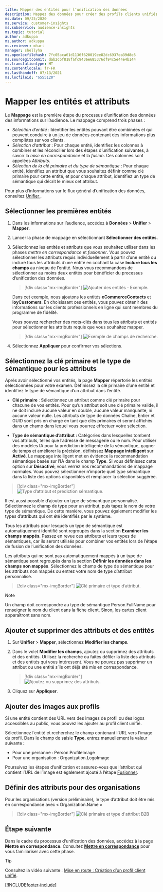```yaml
---
title: Mapper des entités pour l’unification des données
description: Mappez des données pour créer des profils clients unifiés.
ms.date: 09/25/2020
ms.service: customer-insights
ms.subservice: audience-insights
ms.topic: tutorial
author: adkuppa
ms.author: adkuppa
ms.reviewer: mhart
manager: shellyha
ms.openlocfilehash: 7fc05aca61d1136f620019ee82dc6937ea39d8e5
ms.sourcegitcommit: dab2cbf818fafc9436e685376df94c5e44e4b144
ms.translationtype: HT
ms.contentlocale: fr-FR
ms.lasthandoff: 07/13/2021
ms.locfileid: "6555120"
---
```

# <a name="map-entities-and-attributes"></a>Mapper les entités et attributs

Le **Mappage** est la première étape du processus d’unification des données des informations sur l’audience. Le mappage comprend trois phases :

- *Sélection d’entité* : Identifier les entités pouvant être combinées et qui peuvent conduire à un jeu de données contenant des informations plus complètes sur vos clients.
- *Sélection d’attribut* : Pour chaque entité, identifiez les colonnes à combiner et les réconcilier lors des étapes d’unification suivantes, à savoir la *mise en correspondance* et la *fusion*. Ces colonnes sont appelées *Attributs*.
- *Sélection de la clé primaire et du type de sémantique* : Pour chaque entité, identifiez un attribut que vous souhaitez définir comme clé primaire pour cette entité, et pour chaque attribut, identifiez un type de sémantique qui décrit le mieux cet attribut.

Pour plus d’informations sur le flux général d’unification des données, consultez [Unifier ](data-unification.md).

## <a name="select-the-first-entities"></a>Sélectionner les premières entités

1. Dans les informations sur l’audience, accédez à **Données** > **Unifier** > **Mapper**.

2. Lancer la phase de mappage en sélectionnant **Sélectionner des entités**.

3. Sélectionnez les entités et attributs que vous souhaitez utiliser dans les phases *mettre en correspondance* et *fusionner*. Vous pouvez sélectionner les attributs requis individuellement à partir d’une entité ou inclure tous les attributs d’une entité en cochant la case **Inclure tous les champs** au niveau de l’entité. Nous vous recommandons de sélectionner au moins deux entités pour bénéficier du processus d’unification des données.

   > [!div class="mx-imgBorder"]
   > ![Ajouter des entités - Exemple.](media/data-manager-configure-map-add-entities-example.png "Ajouter des entités - Exemple")

   Dans cet exemple, nous ajoutons les entités **eCommerceContacts** et **loyCustomers**. En choisissant ces entités, vous pouvez obtenir des informations sur les clients professionnels en ligne qui sont membres du programme de fidélité.
   
   Vous pouvez rechercher des mots-clés dans tous les attributs et entités pour sélectionner les attributs requis que vous souhaitez mapper.
   
     > [!div class="mx-imgBorder"]
   > ![Exemple de champs de recherche.](media/data-manager-configure-map-search-fields-example.png "Exemple de champs de recherche")

4. Sélectionnez **Appliquer** pour confirmer vos sélections.

## <a name="select-primary-key-and-semantic-type-for-attributes"></a>Sélectionnez la clé primaire et le type de sémantique pour les attributs

Après avoir sélectionné vos entités, la page **Mapper** répertorie les entités sélectionnées pour votre examen. Définissez la clé primaire d’une entité et identifiez le type de sémantique d’un attribut dans l’entité.

- **Clé primaire** : Sélectionnez un attribut comme clé primaire pour chacune de vos entités. Pour qu’un attribut soit une clé primaire valide, il ne doit inclure aucune valeur en double, aucune valeur manquante, ni aucune valeur nulle. Les attributs de type de données Chaîne, Entier et GUID sont pris en charge en tant que clés primaires et seront affichés dans un champ dans lequel vous pourrez effectuer votre sélection.

- **Type de sémantique d’attribut :** Catégories dans lesquelles tombent vos attributs, telles que l’adresse de messagerie ou le nom. Pour utiliser des modèles IA pour la prédiction intelligente de la sémantique, gagner du temps et améliorer la précision, définissez **Mappage intelligent** sur **Activé**. Le mappage intelligent met en évidence la recommandation sémantique basée sur l’IA dans le champ **Type**. Si vous définissez cette option sur **Désactivé**, vous verrez nos recommandations de mappage normales. Vous pouvez sélectionner n’importe quel type sémantique dans la liste des options disponibles et remplacer la sélection suggérée.

> [!div class="mx-imgBorder"]
> ![Type d’attribut et prédiction sémantique.](media/data-manager-configure-map-add-attributes-semantic-prediction.png "Type d’attribut et prédiction sémantique")

Il est aussi possible d’ajouter un type de sémantique personnalisé. Sélectionnez le champ de type pour un attribut, puis tapez le nom de votre type de sémantique. De cette manière, vous pouvez également modifier les types d’attributs qui ont été identifiés par le système.

Tous les attributs pour lesquels un type de sémantique est automatiquement identifié sont regroupés dans la section **Examiner les champs mappés**. Passez en revue ces attributs et leurs types de sémantiques, car ils seront utilisés pour combiner vos entités lors de l’étape de fusion de l’unification des données.

Les attributs qui ne sont pas automatiquement mappés à un type de sémantique sont regroupés dans la section **Définir les données dans les champs non mappés**. Sélectionnez le champ de type de sémantique pour les attributs non mappés ou entrez votre nom de type d’attribut personnalisé.

> [!div class="mx-imgBorder"]
> ![Clé primaire et type d’attribut.](media/data-manager-configure-map-add-attributes.png "Clé primaire et type d’attribut")

> [!NOTE]
> Un champ doit correspondre au type de sémantique Person.FullName pour renseigner le nom du client dans la fiche client. Sinon, les cartes client apparaîtront sans nom. 

## <a name="add-and-remove-attributes-and-entities"></a>Ajouter et supprimer des attributs et des entités

1. Sur **Unifier** > **Mapper**, sélectionnez **Modifier les champs**.

2. Dans le volet **Modifier les champs**, ajoutez ou supprimez des attributs et des entités. Utilisez la recherche ou faites défiler la liste des attributs et des entités qui vous intéressent. Vous ne pouvez pas supprimer un attribut ou une entité s’ils ont déjà été mis en correspondance.

   > [!div class="mx-imgBorder"]
   > ![Ajoutez ou supprimez des attributs.](media/configure-data-map-edit.png "Ajouter ou supprimer des attributs")

3. Cliquez sur **Appliquer**.

## <a name="add-images-to-profiles"></a>Ajouter des images aux profils

Si une entité contient des URL vers des images de profil ou des logos accessibles au public, vous pouvez les ajouter au profil client unifié.

Sélectionnez l’entité et recherchez le champ contenant l’URL vers l’image du profil. Dans le champ de saisie **Type**, entrez manuellement la valeur suivante : 
- Pour une personne : Person.ProfileImage
- Pour une organisation : Organization.LogoImage

Poursuivez les étapes d’unification et assurez-vous que l’attribut qui contient l’URL de l’image est également ajouté à l’étape [Fusionner](merge-entities.md).

## <a name="set-attributes-for-organizations"></a>Définir des attributs pour des organisations

Pour les organisations (version préliminaire), le type d’attribut doit être mis en correspondance avec « Organization.Name »
> [!div class="mx-imgBorder"]
> ![Clé primaire et type d'attribut B2B](media/configure-data-map-edit-b2b.png "Clé primaire et type d’attribut B2B")

## <a name="next-step"></a>Étape suivante

Dans le cadre du processus d’unification des données, accédez à la page **Mettre en correspondance**. Consultez [**Mettre en correspondance**](match-entities.md) pour vous familiariser avec cette phase.

> [!TIP]
> Consultez la vidéo suivante : [Mise en route : Création d’un profil client unifié](https://youtu.be/oBfGEhucAxs).


[!INCLUDE[footer-include](../includes/footer-banner.md)]
